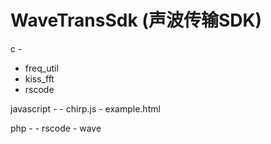 WaveTransSdk (声波传输SDK)
============

c - 
  - freq_util
  - kiss_fft
  - rscode

javascript -
           - chirp.js
           - example.html

php -
    - rscode
    - wave
